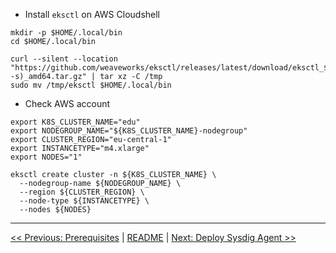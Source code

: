 * Install ```eksctl``` on AWS Cloudshell

```
mkdir -p $HOME/.local/bin
cd $HOME/.local/bin
```

```
curl --silent --location "https://github.com/weaveworks/eksctl/releases/latest/download/eksctl_$(uname -s)_amd64.tar.gz" | tar xz -C /tmp
sudo mv /tmp/eksctl $HOME/.local/bin
```

* Check AWS account



```shell
export K8S_CLUSTER_NAME="edu"
export NODEGROUP_NAME="${K8S_CLUSTER_NAME}-nodegroup"
export CLUSTER_REGION="eu-central-1"
export INSTANCETYPE="m4.xlarge"
export NODES="1"

eksctl create cluster -n ${K8S_CLUSTER_NAME} \
  --nodegroup-name ${NODEGROUP_NAME} \
  --region ${CLUSTER_REGION} \
  --node-type ${INSTANCETYPE} \
  --nodes ${NODES}
```

---
[<< Previous: Prerequisites](1-kubernetes-cluster-deployment.md) | [README](../README.md) | [Next: Deploy Sysdig Agent >>](2-deploy-sysdig-agent.md)
